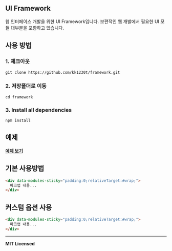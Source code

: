 
## UI Framework
웹 인터페이스 개발을 위한 UI Framework입니다.
보편적인 웹 개발에서 필요한 UI 모듈 대부분을 포함하고 있습니다.


## 사용 방법

### 1. 체크아웃
```
git clone https://github.com/kk1230t/framework.git
```

### 2. 저장폴더로 이동
```
cd framework
```

### 3. Install all dependencies
```
npm install
```


## 예제
<a href="https://kk1230t.github.io/framework/" target="_blank"><strong>예제 보기</strong></a>


## 기본 사용방법

```html
<div data-modules-sticky="padding:0;relativeTarget:#wrap;">
  마크업 내용...
</div>
```

## 커스텀 옵션 사용

```html
<div data-modules-sticky="padding:0;relativeTarget:#wrap;">
  마크업 내용...
</div>
```

---

**MIT Licensed**
